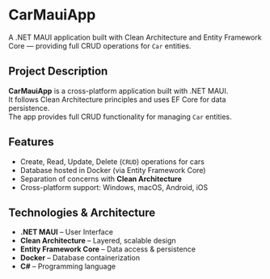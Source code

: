 # CarMauiApp

A .NET MAUI application built with Clean Architecture and Entity Framework Core — providing full CRUD operations for `Car` entities.

## Project Description
**CarMauiApp** is a cross-platform application built with .NET MAUI.  
It follows Clean Architecture principles and uses EF Core for data persistence.  
The app provides full CRUD functionality for managing `Car` entities.

## Features
- Create, Read, Update, Delete (`CRUD`) operations for cars  
- Database hosted in Docker (via Entity Framework Core)  
- Separation of concerns with **Clean Architecture**  
- Cross-platform support: Windows, macOS, Android, iOS  

## Technologies & Architecture
- **.NET MAUI** – User Interface  
- **Clean Architecture** – Layered, scalable design  
- **Entity Framework Core** – Data access & persistence  
- **Docker** – Database containerization  
- **C#** – Programming language  
